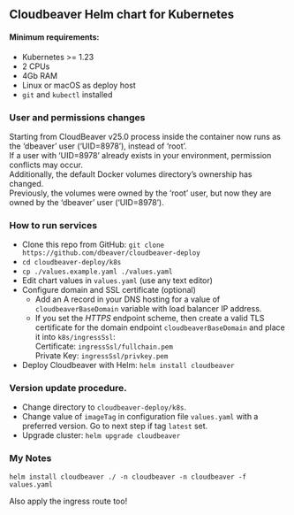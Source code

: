 ## Cloudbeaver Helm chart for Kubernetes

#### Minimum requirements:

* Kubernetes >= 1.23
* 2 CPUs
* 4Gb RAM
* Linux or macOS as deploy host
* `git` and `kubectl` installed

[//]: # (* [Nginx load balancer]&#40;https://docs.nginx.com/nginx-ingress-controller/installation/installation-with-helm/&#41; and [Kubernetes Helm plugin]&#40;https://helm.sh/docs/topics/plugins/&#41; added to your `k8s`)

### User and permissions changes

Starting from CloudBeaver v25.0 process inside the container now runs as the ‘dbeaver’ user (‘UID=8978’), instead of ‘root’.  
If a user with ‘UID=8978’ already exists in your environment, permission conflicts may occur.  
Additionally, the default Docker volumes directory’s ownership has changed.  
Previously, the volumes were owned by the ‘root’ user, but now they are owned by the ‘dbeaver’ user (‘UID=8978’).  

### How to run services
- Clone this repo from GitHub: `git clone https://github.com/dbeaver/cloudbeaver-deploy`
- `cd cloudbeaver-deploy/k8s`
- `cp ./values.example.yaml ./values.yaml`
- Edit chart values in `values.yaml` (use any text editor)
- Configure domain and SSL certificate (optional)
  - Add an A record in your DNS hosting for a value of `cloudbeaverBaseDomain` variable with load balancer IP address.
  - If you set the *HTTPS* endpoint scheme, then create a valid TLS certificate for the domain endpoint `cloudbeaverBaseDomain` and place it into `k8s/ingressSsl`:  
    Certificate: `ingressSsl/fullchain.pem`  
    Private Key: `ingressSsl/privkey.pem`
- Deploy Cloudbeaver with Helm: `helm install cloudbeaver`

### Version update procedure.

- Change directory to `cloudbeaver-deploy/k8s`.
- Change value of `imageTag` in configuration file `values.yaml` with a preferred version. Go to next step if tag `latest` set.
- Upgrade cluster: `helm upgrade cloudbeaver` 

### My Notes
```
helm install cloudbeaver ./ -n cloudbeaver -n cloudbeaver -f values.yaml
```
Also apply the ingress route too!